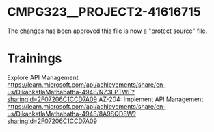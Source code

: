 # CMPG323__PROJECT2-41616715

The changes has been approved this file is now a "protect source" file.

# Trainings
Explore API Management
https://learn.microsoft.com/api/achievements/share/en-us/DikankatlaMathabatha-4948/NZ3LPTWF?sharingId=2F07206C1CCD7A09
AZ-204: Implement API Management
https://learn.microsoft.com/api/achievements/share/en-us/DikankatlaMathabatha-4948/8A9SQD8W?sharingId=2F07206C1CCD7A09
